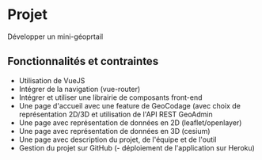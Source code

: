 # Projet

Développer un mini-géoprtail

## Fonctionnalités et contraintes

- Utilisation de VueJS
- Intégrer de la navigation (vue-router)
- Intégrer et utiliser une librairie de composants front-end
- Une page d'accueil avec une feature de GeoCodage (avec choix de représentation 2D/3D et utilisation de l'API REST GeoAdmin
- Une page avec représentation de données en 2D (leaflet/openlayer)
- Une page avec représentation de données en 3D (cesium)
- Une page avec description du projet, de l'équipe et de l'outil
- Gestion du projet sur GitHub
(- déploiement de l'application sur Heroku)
